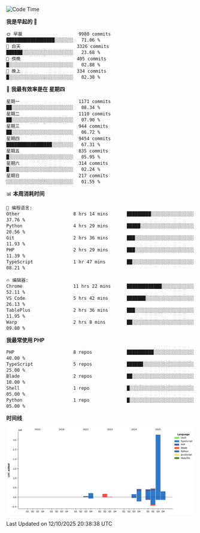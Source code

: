 <!--START_SECTION:waka-->
![Code Time](http://img.shields.io/badge/Code%20Time-4%2C287%20hrs%2015%20mins-blue)

**我是早起的 🐤** 

```text
🌞 早晨                     9980 commits        ██████████████████░░░░░░░   71.06 % 
🌆 白天                     3326 commits        ██████░░░░░░░░░░░░░░░░░░░   23.68 % 
🌃 傍晚                     405 commits         █░░░░░░░░░░░░░░░░░░░░░░░░   02.88 % 
🌙 晚上                     334 commits         █░░░░░░░░░░░░░░░░░░░░░░░░   02.38 % 
```
📅 **我最有效率是在 星期四** 

```text
星期一                      1171 commits        ██░░░░░░░░░░░░░░░░░░░░░░░   08.34 % 
星期二                      1110 commits        ██░░░░░░░░░░░░░░░░░░░░░░░   07.90 % 
星期三                      944 commits         ██░░░░░░░░░░░░░░░░░░░░░░░   06.72 % 
星期四                      9454 commits        █████████████████░░░░░░░░   67.31 % 
星期五                      835 commits         █░░░░░░░░░░░░░░░░░░░░░░░░   05.95 % 
星期六                      314 commits         █░░░░░░░░░░░░░░░░░░░░░░░░   02.24 % 
星期日                      217 commits         ░░░░░░░░░░░░░░░░░░░░░░░░░   01.55 % 
```


📊 **本周消耗时间** 

```text
💬 编程语言: 
Other                    8 hrs 14 mins       █████████░░░░░░░░░░░░░░░░   37.76 % 
Python                   4 hrs 29 mins       █████░░░░░░░░░░░░░░░░░░░░   20.56 % 
Git                      2 hrs 36 mins       ███░░░░░░░░░░░░░░░░░░░░░░   11.93 % 
PHP                      2 hrs 29 mins       ███░░░░░░░░░░░░░░░░░░░░░░   11.39 % 
TypeScript               1 hr 47 mins        ██░░░░░░░░░░░░░░░░░░░░░░░   08.21 % 

🔥 编辑器: 
Chrome                   11 hrs 22 mins      █████████████░░░░░░░░░░░░   52.11 % 
VS Code                  5 hrs 42 mins       ███████░░░░░░░░░░░░░░░░░░   26.13 % 
TablePlus                2 hrs 36 mins       ███░░░░░░░░░░░░░░░░░░░░░░   11.95 % 
Warp                     2 hrs 8 mins        ██░░░░░░░░░░░░░░░░░░░░░░░   09.80 % 
```

**我最常使用 PHP** 

```text
PHP                      8 repos             ██████████░░░░░░░░░░░░░░░   40.00 % 
TypeScript               5 repos             ██████░░░░░░░░░░░░░░░░░░░   25.00 % 
Blade                    2 repos             ██░░░░░░░░░░░░░░░░░░░░░░░   10.00 % 
Shell                    1 repo              █░░░░░░░░░░░░░░░░░░░░░░░░   05.00 % 
Python                   1 repo              █░░░░░░░░░░░░░░░░░░░░░░░░   05.00 % 
```



**时间线**

![Lines of Code chart](https://raw.githubusercontent.com/abrahamgreyson/abrahamgreyson/main/assets/bar_graph.png)


 Last Updated on 12/10/2025 20:38:38 UTC
<!--END_SECTION:waka-->
